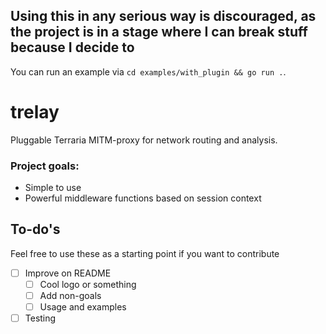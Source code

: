 ## Using this in any serious way is discouraged, as the project is in a stage where I can break stuff because I decide to
You can run an example via `cd examples/with_plugin && go run .`.

# trelay
Pluggable Terraria MITM-proxy for network routing and analysis.

### Project goals:
- Simple to use
- Powerful middleware functions based on session context

## To-do's
Feel free to use these as a starting point if you want to contribute
- [ ] Improve on README
  - [ ] Cool logo or something
  - [ ] Add non-goals
  - [ ] Usage and examples
- [ ] Testing
